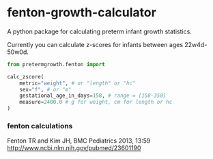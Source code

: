 # fenton-growth-calculator
A python package for calculating preterm infant growth statistics.

Currently you can calculate z-scores for infants between ages 22w4d-50w0d.

```python
from pretermgrowth.fenton import 

calc_zscore(
    metric="weight", # or "length" or "hc"
    sex="f", # or "m"
    gestational_age_in_days=158, # range = [158-350]
    measure=2400.0 # g for weight, cm for length or hc
)
```

### fenton calculations
Fenton TR and Kim JH, BMC Pediatrics 2013, 13:59 http://www.ncbi.nlm.nih.gov/pubmed/23601190
